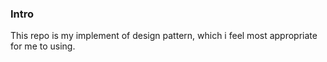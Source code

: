 ### Intro

This repo is my implement of design pattern, which i feel most appropriate for me to using.
